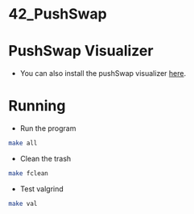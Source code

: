 # 42_PushSwap

# PushSwap Visualizer
- You can also install the pushSwap visualizer <a href="https://github.com/o-reo/push_swap_visualizer">here</a>.

# Running

- Run the program
```sh
make all
```

- Clean the trash
```sh
make fclean
```

- Test valgrind
```sh
make val
```